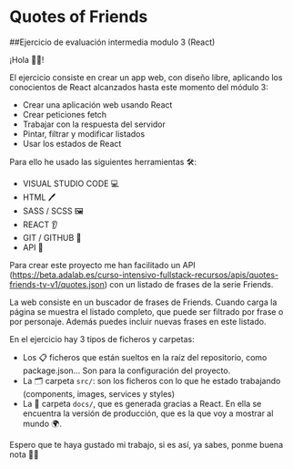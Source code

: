 # Quotes of Friends

##Ejercicio de evaluación intermedia modulo 3 (React)

¡Hola 👋🏽!

El ejercicio consiste en crear un app web, con diseño libre, aplicando los conocientos de React alcanzados hasta este momento del módulo 3:

- Crear una aplicación web usando React
- Crear peticiones fetch
- Trabajar con la respuesta del servidor
- Pintar, filtrar y modificar listados
- Usar los estados de React

Para ello he usado las siguientes herramientas 🛠️:

- VISUAL STUDIO CODE 💻
- HTML 🖊️
- SASS / SCSS 🖼️
- REACT 👂
- GIT / GITHUB 🌳
- API 🔎

Para crear este proyecto me han facilitado un API (https://beta.adalab.es/curso-intensivo-fullstack-recursos/apis/quotes-friends-tv-v1/quotes.json) con un listado de frases de la serie Friends.

La web consiste en un buscador de frases de Friends. Cuando carga la página se muestra el listado completo, que puede ser filtrado por frase o por personaje. Además puedes incluir nuevas frases en este listado.

En el ejercicio hay 3 tipos de ficheros y carpetas:

- Los 📋 ficheros que están sueltos en la raíz del repositorio, como package.json... Son para la configuración del proyecto.
- La 🗂️ carpeta `src/`: son los ficheros con lo que he estado trabajando (components, images, services y styles)
- La 📂 carpeta `docs/`, que es generada gracias a React. En ella se encuentra la versión de producción, que es la que voy a mostrar al mundo 🌍.

Espero que te haya gustado mi trabajo, si es así, ya sabes, ponme buena nota 💯😉

